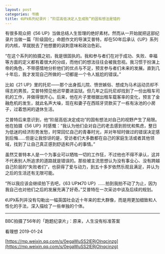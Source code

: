 ```yaml
---
layout: post
categories: 书摘
title: 《UP》系列纪录片：“阶层高低决定人生成败”的固有想法是错的
---
```


有很多观众把《56 UP》当做总结人生哲理的绝好素材。然而从一开始就把这部纪录片当做一篇「阶级固化」命题作文的导演艾普特，却在50年后承认《UP》系列的内核，早就脱去了他想要的讽刺意味和政治色彩。

“在这个系列的拍摄之初，我是很固执的。我和参与者们在对于成功、失败、幸福等方面的定义都有着很大的分歧，而他们的想法往往会被我忽视。我习惯于扮演上帝的角色，不带感情地分析他们的优点与不足，预言参与者们未来的发展。直到几十年后，我才发现自己所做的一切都是一个令人尴尬的错误。”

比如《21 UP》里的托尼——那个出身孤儿院、愤世嫉俗、想成为马术运动员却不得志的男孩，艾普特预见他迟早要进监狱。但几年之后托尼却找到了一份出租车司机的工作，并做得很开心。后来，他在片子里根据出租车载客率的变化，预言了金融危机的发生，就此名声大噪，现在和妻子在西班牙贷款买了一栋有泳池的小房子，过着悠闲的退休生活。

艾普特后来意识到，他“阶层高低决定成功”的固有想法对自己的视野产生了局限。他在拍摄《56 UP》时感慨：“我认为他们会对自己的老去感到担忧和焦虑，整日为低迷的经济形势发愁，时常回忆自己的青春时光，并对年轻时做过的错误决定感到后悔……但是让我惊讶的是，受访者们大多数都在自己的家庭生活或者其他领域，找到了让自己真正感到舒适和开心的事情。”

虽然艾普特本人是一个为事业可以牺牲一切的工作狂，不过他也不得不承认，这并不代表别人所追求的道路就是错误的。那些被主流思想认为没有事业心、没有跨越自己阶层的“失败者们”，也获得了爱与动力，到五十多岁依然乐观且满足，并认为之后的生活还有无限可能。

“所以我应该会继续拍下去吧，《63 UP》《70 UP》……拍到我拍不动了为止，因为我自己也对他们之后的发展充满了好奇。”艾普特在一次采访中谈及后续的规划。

《UP》系列并没有勾勒出一幅英国社会近十年来的宏大群像，而是用更加细致和人性化的手法，深入描绘了一些单独的个体。

---

BBC拍摄了56年的「跑题纪录片」：原来，人生没有标准答案

看理想  2019-01-24

[https://mp.weixin.qq.com/s/0egaWuSS2lERjOlnqcinzg](https://mp.weixin.qq.com/s/0egaWuSS2lERjOlnqcinzg)